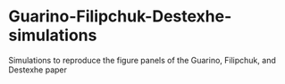 # Guarino-Filipchuk-Destexhe-simulations
Simulations to reproduce the figure panels of the Guarino, Filipchuk, and Destexhe paper
